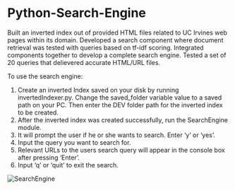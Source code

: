 # Python-Search-Engine
Built an inverted index out of provided HTML files related to UC Irvines web pages within its domain. Developed a search component where document retrieval was tested with queries based on tf-idf scoring. Integrated components together to develop a complete search engine. Tested a set of 20 queries that delievered accurate HTML/URL files.

To use the search engine:
1. Create an inverted Index saved on your disk by running invertedIndexer.py. Change the saved_folder variable value to a saved path on your PC. Then enter the DEV folder path for the inverted index to be created.
2. After the inverted index was created successfully, run the SearchEngine module. 
3. It will prompt the user if he or she wants to search. Enter ‘y’ or ‘yes’.
4. Input the query you want to search for.
5. Relevant URLs to the users search query will appear in the console box after pressing ‘Enter’.
6. Input ‘q’ or ‘quit’ to exit the search.

![SearchEngine](https://user-images.githubusercontent.com/57119282/155824504-91e5fa19-2337-47cf-9483-d92fcc26f2d7.jpg)
